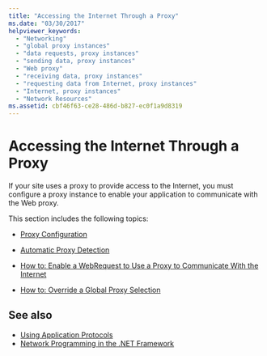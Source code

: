 ```yaml
---
title: "Accessing the Internet Through a Proxy"
ms.date: "03/30/2017"
helpviewer_keywords: 
  - "Networking"
  - "global proxy instances"
  - "data requests, proxy instances"
  - "sending data, proxy instances"
  - "Web proxy"
  - "receiving data, proxy instances"
  - "requesting data from Internet, proxy instances"
  - "Internet, proxy instances"
  - "Network Resources"
ms.assetid: cbf46f63-ce28-486d-b827-ec0f1a9d8319
---
```

# Accessing the Internet Through a Proxy
If your site uses a proxy to provide access to the Internet, you must configure a proxy instance to enable your application to communicate with the Web proxy.  
  
 This section includes the following topics:  
  
- [Proxy Configuration](proxy-configuration.md)  
  
- [Automatic Proxy Detection](automatic-proxy-detection.md)  
  
- [How to: Enable a WebRequest to Use a Proxy to Communicate With the Internet](how-to-enable-a-webrequest-to-use-a-proxy-to-communicate-with-the-internet.md)  
  
- [How to: Override a Global Proxy Selection](how-to-override-a-global-proxy-selection.md)  
  
## See also

- [Using Application Protocols](using-application-protocols.md)
- [Network Programming in the .NET Framework](index.md)
